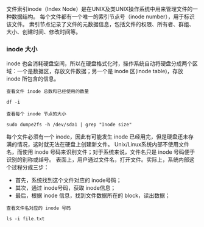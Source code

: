 
文件索引inode（Index Node）是在UNIX及类UNIX操作系统中用来管理文件的一种数据结构。
每个文件都有一个唯一的索引节点号（inode number），用于标识该文件。
索引节点记录了文件的元数据信息，包括文件的权限、所有者、群组、大小、创建时间、修改时间等。

<h3>inode 大小</h3>
inode 也会消耗硬盘空间，所以在硬盘格式化时，操作系统自动将硬盘分成两个区域：一个是数据区，存放文件数据；另一个是 inode 区(inode table)，存放 inode 所包含的信息。    
  


`查看文件 inode 总数和已经使用的数量 `  
  
`df -i`  
  
`查看每个 inode 节点的大小`  
  
`sudo dumpe2fs -h /dev/sda1 | grep "Inode size"`

每个文件必须有一个 inode，因此有可能发生 inode 已经用完，但是硬盘还未存满的情况，这时就无法在硬盘上创建新文件。
Unix/Linux系统内部不使用文件名，而使用 inode 号码来识别文件；对于系统来说，文件名只是 inode 号码便于识别的别称或绰号。
表面上，用户通过文件名，打开文件。实际上，系统内部这个过程分成三步：
- 首先，系统找到这个文件对应的 inode号码；
- 其次，通过 inode号码，获取 inode信息；
- 最后，根据 inode 信息，找到文件数据所在的 block，读出数据；
  
`查看文件名对应的 inode 号码`
  
`ls -i file.txt`

